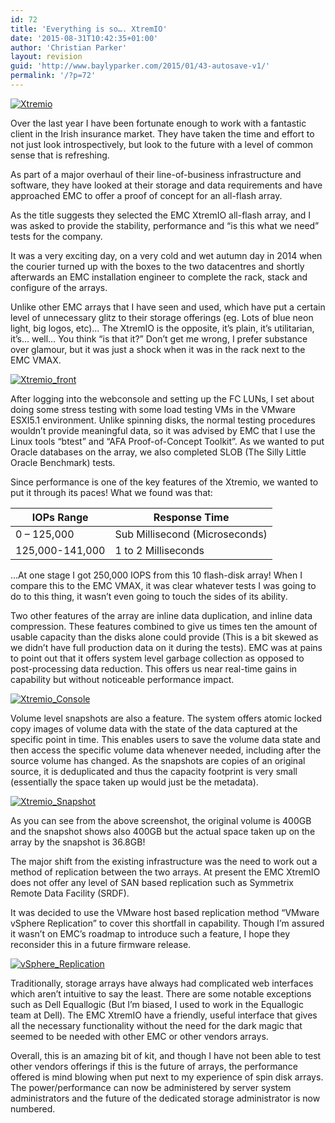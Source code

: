 ```yaml
---
id: 72
title: 'Everything is so…. XtremIO'
date: '2015-08-31T10:42:35+01:00'
author: 'Christian Parker'
layout: revision
guid: 'http://www.baylyparker.com/2015/01/43-autosave-v1/'
permalink: '/?p=72'
---
```


[![Xtremio](https://i0.wp.com/www.baylyparker.com/wp-content/uploads/2015/01/Xtremio.png?resize=300%2C112)](https://i0.wp.com/www.baylyparker.com/wp-content/uploads/2015/01/Xtremio.png)

Over the last year I have been fortunate enough to work with a fantastic client in the Irish insurance market. They have taken the time and effort to not just look introspectively, but look to the future with a level of common sense that is refreshing.

As part of a major overhaul of their line-of-business infrastructure and software, they have looked at their storage and data requirements and have approached EMC to offer a proof of concept for an all-flash array.

As the title suggests they selected the EMC XtremIO all-flash array, and I was asked to provide the stability, performance and “is this what we need” tests for the company.

It was a very exciting day, on a very cold and wet autumn day in 2014 when the courier turned up with the boxes to the two datacentres and shortly afterwards an EMC installation engineer to complete the rack, stack and configure of the arrays.

Unlike other EMC arrays that I have seen and used, which have put a certain level of unnecessary glitz to their storage offerings (eg. Lots of blue neon light, big logos, etc)… The XtremIO is the opposite, it’s plain, it’s utilitarian, it’s… well… You think “is that it?” Don’t get me wrong, I prefer substance over glamour, but it was just a shock when it was in the rack next to the EMC VMAX.

[![Xtremio_front](https://i0.wp.com/www.baylyparker.com/wp-content/uploads/2015/01/Xtremio_front.png?resize=300%2C196)](https://i0.wp.com/www.baylyparker.com/wp-content/uploads/2015/01/Xtremio_front.png)

After logging into the webconsole and setting up the FC LUNs, I set about doing some stress testing with some load testing VMs in the VMware ESXI5.1 environment. Unlike spinning disks, the normal testing procedures wouldn’t provide meaningful data, so it was advised by EMC that I use the Linux tools “btest” and “AFA Proof-of-Concept Toolkit”. As we wanted to put Oracle databases on the array, we also completed SLOB (The Silly Little Oracle Benchmark) tests.

Since performance is one of the key features of the Xtremio, we wanted to put it through its paces! What we found was that:

| **IOPs Range** | **Response Time** |
|---|---|
| 0 – 125,000 | Sub Millisecond (Microseconds) |
| 125,000-141,000 | 1 to 2 Milliseconds |

…At one stage I got 250,000 IOPS from this 10 flash-disk array! When I compare this to the EMC VMAX, it was clear whatever tests I was going to do to this thing, it wasn’t even going to touch the sides of its ability.

Two other features of the array are inline data duplication, and inline data compression. These features combined to give us times ten the amount of usable capacity than the disks alone could provide (This is a bit skewed as we didn’t have full production data on it during the tests). EMC was at pains to point out that it offers system level garbage collection as opposed to post-processing data reduction. This offers us near real-time gains in capability but without noticeable performance impact.

[![Xtremio_Console](https://i0.wp.com/www.baylyparker.com/wp-content/uploads/2015/01/Xtremio_Console.png?resize=300%2C167)](https://i0.wp.com/www.baylyparker.com/wp-content/uploads/2015/01/Xtremio_Console.png)

Volume level snapshots are also a feature. The system offers atomic locked copy images of volume data with the state of the data captured at the specific point in time. This enables users to save the volume data state and then access the specific volume data whenever needed, including after the source volume has changed. As the snapshots are copies of an original source, it is deduplicated and thus the capacity footprint is very small (essentially the space taken up would just be the metadata).

[![Xtremio_Snapshot](https://i0.wp.com/www.baylyparker.com/wp-content/uploads/2015/01/Xtremio_Snapshot.png?resize=300%2C300)](https://i0.wp.com/www.baylyparker.com/wp-content/uploads/2015/01/Xtremio_Snapshot.png)

As you can see from the above screenshot, the original volume is 400GB and the snapshot shows also 400GB but the actual space taken up on the array by the snapshot is 36.8GB!

The major shift from the existing infrastructure was the need to work out a method of replication between the two arrays. At present the EMC XtremIO does not offer any level of SAN based replication such as Symmetrix Remote Data Facility (SRDF).

It was decided to use the VMware host based replication method “VMware vSphere Replication” to cover this shortfall in capability. Though I’m assured it wasn’t on EMC’s roadmap to introduce such a feature, I hope they reconsider this in a future firmware release.

[![vSphere_Replication](https://i0.wp.com/www.baylyparker.com/wp-content/uploads/2015/01/vSphere_Replication.png?resize=300%2C95)](https://i0.wp.com/www.baylyparker.com/wp-content/uploads/2015/01/vSphere_Replication.png)

Traditionally, storage arrays have always had complicated web interfaces which aren’t intuitive to say the least. There are some notable exceptions such as Dell Equallogic (But I’m biased, I used to work in the Equallogic team at Dell). The EMC XtremIO have a friendly, useful interface that gives all the necessary functionality without the need for the dark magic that seemed to be needed with other EMC or other vendors arrays.

Overall, this is an amazing bit of kit, and though I have not been able to test other vendors offerings if this is the future of arrays, the performance offered is mind blowing when put next to my experience of spin disk arrays. The power/performance can now be administered by server system administrators and the future of the dedicated storage administrator is now numbered.